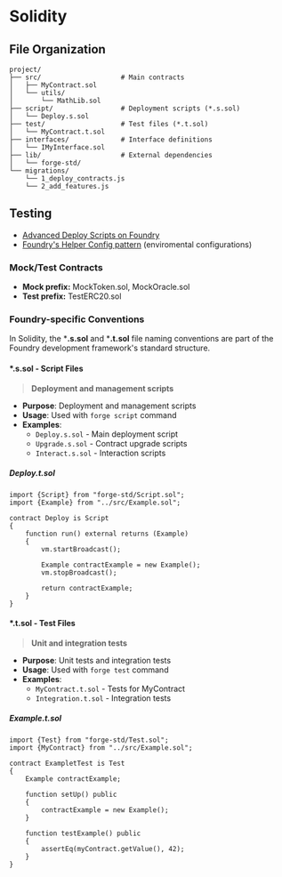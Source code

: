 # Solidity

## File Organization

```text
project/
├── src/                    # Main contracts
│   ├── MyContract.sol
│   └── utils/
│       └── MathLib.sol
├── script/                 # Deployment scripts (*.s.sol)
│   └── Deploy.s.sol
├── test/                   # Test files (*.t.sol)
│   └── MyContract.t.sol
├── interfaces/             # Interface definitions
│   └── IMyInterface.sol
├── lib/                    # External dependencies
│   └── forge-std/
└── migrations/
    └── 1_deploy_contracts.js
    └── 2_add_features.js
```

## Testing
- [Advanced Deploy Scripts on Foundry](https://updraft.cyfrin.io/courses/foundry/foundry-fund-me/advanced-deploy-scripts)
- [Foundry's Helper Config pattern](https://updraft.cyfrin.io/courses/foundry/foundry-fund-me/refactoring-helper) (enviromental configurations)


### Mock/Test Contracts
- **Mock prefix:** MockToken.sol, MockOracle.sol
- **Test prefix:** TestERC20.sol

### Foundry-specific Conventions

In Solidity, the ***.s.sol** and ***.t.sol** file naming conventions are part of the Foundry development framework's standard structure.

#### *.s.sol - Script Files
> **Deployment and management scripts**

- **Purpose**: Deployment and management scripts
- **Usage**: Used with `forge script` command
- **Examples**:
  - `Deploy.s.sol` - Main deployment script
  - `Upgrade.s.sol` - Contract upgrade scripts
  - `Interact.s.sol` - Interaction scripts

##### Deploy.t.sol
```solidity
import {Script} from "forge-std/Script.sol";
import {Example} from "../src/Example.sol";

contract Deploy is Script
{
    function run() external returns (Example)
    {
        vm.startBroadcast();

        Example contractExample = new Example();
        vm.stopBroadcast();

        return contractExample;
    }
}
```

#### *.t.sol - Test Files
> **Unit and integration tests**

- **Purpose**: Unit tests and integration tests
- **Usage**: Used with `forge test` command
- **Examples**:
  - `MyContract.t.sol` - Tests for MyContract
  - `Integration.t.sol` - Integration tests

##### Example.t.sol
```solidity
import {Test} from "forge-std/Test.sol";
import {MyContract} from "../src/Example.sol";

contract ExampletTest is Test
{
    Example contractExample;
    
    function setUp() public
    {
        contractExample = new Example();
    }
    
    function testExample() public
    {
        assertEq(myContract.getValue(), 42);
    }
}
```
